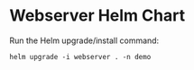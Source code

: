 # Webserver Helm Chart

Run the Helm upgrade/install command:
    
    helm upgrade -i webserver . -n demo































